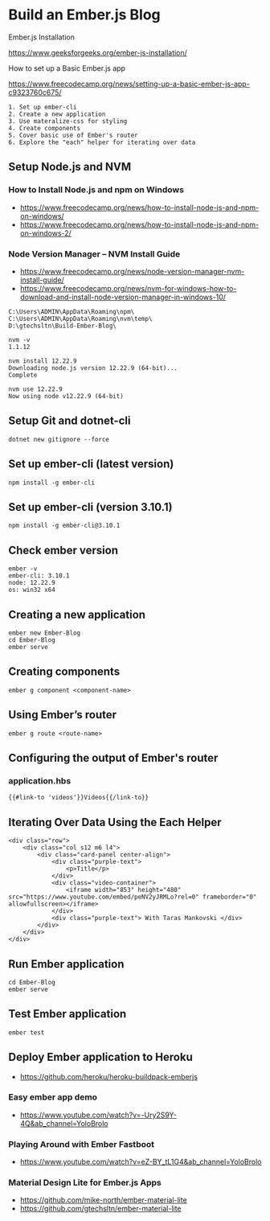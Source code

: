 # Build an Ember.js Blog

Ember.js Installation

https://www.geeksforgeeks.org/ember-js-installation/

How to set up a Basic Ember.js app

https://www.freecodecamp.org/news/setting-up-a-basic-ember-js-app-c9323760c675/

```
1. Set up ember-cli
2. Create a new application
3. Use materalize-css for styling
4. Create components
5. Cover basic use of Ember's router
6. Explore the "each" helper for iterating over data
```
## Setup Node.js and NVM

### How to Install Node.js and npm on Windows
+ https://www.freecodecamp.org/news/how-to-install-node-js-and-npm-on-windows/
+ https://www.freecodecamp.org/news/how-to-install-node-js-and-npm-on-windows-2/

### Node Version Manager – NVM Install Guide
+ https://www.freecodecamp.org/news/node-version-manager-nvm-install-guide/
+ https://www.freecodecamp.org/news/nvm-for-windows-how-to-download-and-install-node-version-manager-in-windows-10/

```
C:\Users\ADMIN\AppData\Roaming\npm\
C:\Users\ADMIN\AppData\Roaming\nvm\temp\
D:\gtechsltn\Build-Ember-Blog\
```

```
nvm -v
1.1.12

nvm install 12.22.9
Downloading node.js version 12.22.9 (64-bit)...
Complete

nvm use 12.22.9
Now using node v12.22.9 (64-bit)
```

## Setup Git and dotnet-cli
```
dotnet new gitignore --force
```

## Set up ember-cli (latest version)
```
npm install -g ember-cli
```

## Set up ember-cli (version 3.10.1)
```
npm install -g ember-cli@3.10.1
```

## Check ember version
```
ember -v
ember-cli: 3.10.1
node: 12.22.9
os: win32 x64
```

## Creating a new application
```
ember new Ember-Blog
cd Ember-Blog
ember serve
```

## Creating components
```
ember g component <component-name>
```

## Using Ember’s router
```
ember g route <route-name>
```

## Configuring the output of Ember's router

### application.hbs
```
{{#link-to 'videos'}}Videos{{/link-to}}
```

## Iterating Over Data Using the Each Helper
```
<div class="row">
    <div class="col s12 m6 l4">
        <div class="card-panel center-align">
            <div class="purple-text">
                <p>Title</p>
            </div>
            <div class="video-container">
                <iframe width="853" height="480" src="https://www.youtube.com/embed/peNV2yJRMLo?rel=0" frameborder="0" allowfullscreen></iframe>
            </div>
            <div class="purple-text"> With Taras Mankovski </div>
        </div>
    </div>
</div>
```
## Run Ember application
```
cd Ember-Blog
ember serve
```

## Test Ember application
```
ember test
```

## Deploy Ember application to Heroku
+ https://github.com/heroku/heroku-buildpack-emberjs

### Easy ember app demo
+ https://www.youtube.com/watch?v=-Ury2S9Y-4Q&ab_channel=YoloBrolo

### Playing Around with Ember Fastboot
+ https://www.youtube.com/watch?v=eZ-BY_tL1G4&ab_channel=YoloBrolo

### Material Design Lite for Ember.js Apps
+ https://github.com/mike-north/ember-material-lite
+ https://github.com/gtechsltn/ember-material-lite
